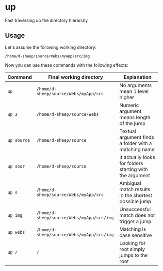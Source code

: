 # up
Fast traversing up the directory hierarchy

## Usage

Let's assume the following working directory:
```
/home/d-sheep/source/Webs/myApp/src/img
```

Now you can use these commands with the following effects:

Command | Final working directory | Explanation
--- | --- | ---
`up` | `/home/d-sheep/source/Webs/myApp/src` | No arguments mean 1 level higher
`up 3` | `/home/d-sheep/source/Webs` | Numeric argument means length of the jump
`up source` | `/home/d-sheep/source` | Textual argument finds a folder with a matching name
`up sour` | `/home/d-sheep/source` | It actually looks for folders starting with the argument
`up s` | `/home/d-sheep/source/Webs/myApp/src` | Ambigual match results in the shortest possible jump
`up img` | `/home/d-sheep/source/Webs/myApp/src/img` | Unsuccessful match does not trigger a jump
`up webs` | `/home/d-sheep/source/Webs/myApp/src/img` | Matching is case sensitive
`up /` | `/` | Looking for root simply jumps to the root

